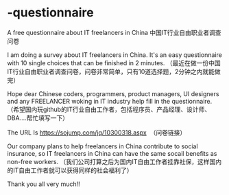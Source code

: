 # -questionnaire
A free questionnaire about IT freelancers in China 中国IT行业自由职业者调查问卷

I am doing a survey about IT freelancers in China. It's an easy questionnaire with 10 single choices that can be finished in 2 minutes. （最近在做一份中国IT行业自由职业者调查问卷，问卷非常简单，只有10道选择题，2分钟之内就能做完）

Hope dear Chinese coders, programmers, product managers, UI designers and any FREELANCER woking in IT industry help fill in the questionnaire. （希望国内玩github的IT行业自由工作者，包括程序员、产品经理、设计师、DBA....帮忙填写一下）

The URL Is https://sojump.com/jq/10300318.aspx  （问卷链接）

Our company plans to help freelancers in China contribute to social insurance, so IT freelancers in China can have the same socail benefits as non-free workers. （我们公司打算之后为国内IT自由工作者挂靠社保，这样国内的IT自由工作者就可以获得同样的社会福利了）

Thank you all very much!!
